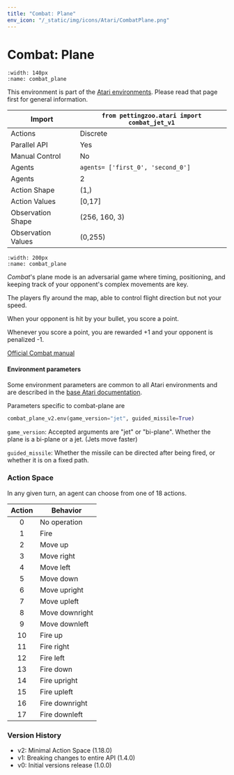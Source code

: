 ```yaml
---
title: "Combat: Plane"
env_icon: "/_static/img/icons/Atari/CombatPlane.png"
---
```


# Combat: Plane

```{figure} atari_combat_plane.gif 
:width: 140px
:name: combat_plane
```

This environment is part of the <a href='..'>Atari environments</a>. Please read that page first for general information.

| Import             | `from pettingzoo.atari import combat_jet_v1` |
|--------------------|----------------------------------------------|
| Actions            | Discrete                                     |
| Parallel API       | Yes                                          |
| Manual Control     | No                                           |
| Agents             | `agents= ['first_0', 'second_0']`            |
| Agents             | 2                                            |
| Action Shape       | (1,)                                         |
| Action Values      | [0,17]                                       |
| Observation Shape  | (256, 160, 3)                                |
| Observation Values | (0,255)                                      |

```{figure} ../../_static/img/aec/atari_combat_plane_aec.svg
:width: 200px
:name: combat_plane
```

*Combat*'s plane mode is an adversarial game where timing,
positioning, and keeping track of your opponent's complex
movements are key.

The players fly around the map, able to control flight direction
but not your speed.

When your opponent is hit by your bullet,
you score a point.

Whenever you score a point, you are rewarded +1 and your opponent is penalized -1.

[Official Combat manual](https://atariage.com/manual_html_page.php?SoftwareID=935)


#### Environment parameters

Some environment parameters are common to all Atari environments and are described in the [base Atari documentation](../atari).

Parameters specific to combat-plane are

``` python
combat_plane_v2.env(game_version="jet", guided_missile=True)
```

`game_version`:  Accepted arguments are "jet" or "bi-plane". Whether the plane is a bi-plane or a jet. (Jets move faster)

`guided_missile`:  Whether the missile can be directed after being fired, or whether it is on a fixed path.

### Action Space

In any given turn, an agent can choose from one of 18 actions.

| Action    | Behavior  |
|:---------:|-----------|
| 0         | No operation |
| 1         | Fire |
| 2         | Move up |
| 3         | Move right |
| 4         | Move left |
| 5         | Move down |
| 6         | Move upright |
| 7         | Move upleft |
| 8         | Move downright |
| 9         | Move downleft |
| 10        | Fire up |
| 11        | Fire right |
| 12        | Fire left |
| 13        | Fire down |
| 14        | Fire upright |
| 15        | Fire upleft |
| 16        | Fire downright |
| 17        | Fire downleft |

### Version History

* v2: Minimal Action Space (1.18.0)
* v1: Breaking changes to entire API (1.4.0)
* v0: Initial versions release (1.0.0)
</div>
